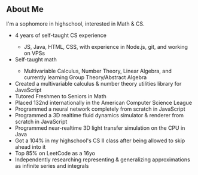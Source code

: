 
# <h2>About Me</h2>
<p>I'm a sophomore in highschool, interested in Math & CS.</p>
<ul>
  <li>4 years of self-taught CS experience</li>
  <ul><li>JS, Java, HTML, CSS, with experience in Node.js, git, and working on VPSs</li></ul>
  <li>Self-taught math</li>
  <ul><li>Multivariable Calculus, Number Theory, Linear Algebra, and currently learning Group Theory/Abstract Algebra</li></ul>
  <li>Created a multivariable calculus & number theory utilities library for JavaScript</li>
  <li>Tutored Freshmen to Seniors in Math</li>
  <li>Placed 132nd internationally in the American Computer Science League</li>
  <li>Programmed a neural network completely from scratch in JavaScript</li>
  <li>Programmed a 3D realtime fluid dynamics simulator & renderer from scratch in JavaScript</li>
  <li>Programmed near-realtime 3D light transfer simulation on the CPU in Java</li>
  <li>Got a 104% in my highschool's CS II class after being allowed to skip ahead into it</li>
  <li>Top 85% on LeetCode as a 16yo</li>
  <li>Independently researching representing & generalizing approximations as infinite series and integrals</li>
</ul>

